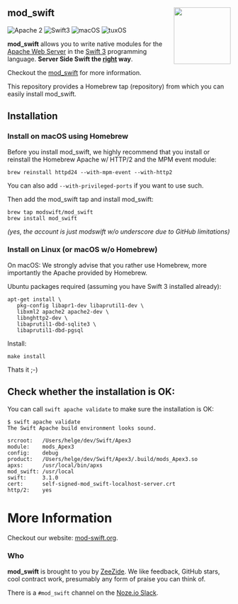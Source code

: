 <h2>mod_swift
  <img src="http://zeezide.com/img/mod_swift.svg"
       align="right" width="128" height="128" />
</h2>

![Apache 2](https://img.shields.io/badge/apache-2-yellow.svg)
![Swift3](https://img.shields.io/badge/swift-3-blue.svg)
![macOS](https://img.shields.io/badge/os-macOS-green.svg?style=flat)
![tuxOS](https://img.shields.io/badge/os-tuxOS-green.svg?style=flat)

**mod_swift** allows you to write native modules
for the
[Apache Web Server](https://httpd.apache.org)
in the 
[Swift 3](http://swift.org/)
programming language.
**Server Side Swift the [right](http://www.alwaysrightinstitute.com/) way**.

Checkout the [mod_swift](http://mod-swift.org/) for more information.

This repository provides a Homebrew tap (repository) from which you can
easily install mod_swift.

## Installation

### Install on macOS using Homebrew

Before you install mod_swift, we highly recommend that you install or reinstall
the Homebrew Apache w/ HTTP/2 and the MPM event module:

    brew reinstall httpd24 --with-mpm-event --with-http2

You can also add `--with-privileged-ports` if you want to use such.

Then add the mod_swift tap and install mod_swift:

    brew tap modswift/mod_swift
    brew install mod_swift

*(yes, the account is just modswift w/o underscore due to GitHub limitations)*

### Install on Linux (or macOS w/o Homebrew)

On macOS: We strongly advise that you rather use Homebrew, more importantly
          the Apache provided by Homebrew.

Ubuntu packages required (assuming you have Swift 3 installed already):

    apt-get install \
       pkg-config libapr1-dev libaprutil1-dev \
       libxml2 apache2 apache2-dev \
       libnghttp2-dev \
       libaprutil1-dbd-sqlite3 \
       libaprutil1-dbd-pgsql

Install:

    make install
    
Thats it ;-)

## Check whether the installation is OK:

You can call `swift apache validate` to make sure the installation is OK:

    $ swift apache validate
    The Swift Apache build environment looks sound.
    
    srcroot:   /Users/helge/dev/Swift/Apex3
    module:    mods_Apex3
    config:    debug
    product:   /Users/helge/dev/Swift/Apex3/.build/mods_Apex3.so
    apxs:      /usr/local/bin/apxs
    mod_swift: /usr/local
    swift:     3.1.0
    cert:      self-signed-mod_swift-localhost-server.crt
    http/2:    yes

# More Information

Checkout our website: [mod-swift.org](http://mod-swift.org/).

### Who

**mod_swift** is brought to you by
[ZeeZide](http://zeezide.de).
We like feedback, GitHub stars, cool contract work,
presumably any form of praise you can think of.

There is a `#mod_swift` channel on the [Noze.io Slack](http://slack.noze.io).
